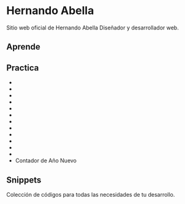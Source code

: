 # Hernando Abella

Sitio web oficial de Hernando Abella  Diseñador y desarrollador web.

## Aprende

## Practica

-
-
-
-
-
-
-
-
-
-
-
-
- Contador de Año Nuevo

## Snippets

Colección de códigos para todas las necesidades de tu desarrollo.